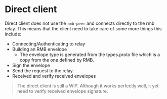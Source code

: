 # Direct client
Direct client does not use the `rmb-peer` and connects directly to the rmb relay.
This means that the client need to take care of some more things this include:
- Connecting/Authenticating to relay
- Building an RMB envelope
  - The envelope type is generated from the types.proto file which is a copy
    from the one defined by RMB.
- Sign the envelope
- Send the request to the relay.
- Received and verify received envelopes

> The direct client is still a WIP. Although it works perfectly well, it yet need to verify
received envelope signature.
